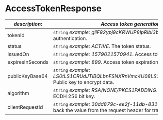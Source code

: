 
# AccessTokenResponse

| *description*:   | *Access token generation response.*|
|----|----|
| tokenId |     ``` string ``` *example: gliF92ypj9cKRWUP8lpRIbI3bhNf*. Access token for authentication.|
| status |    ``` string ```  *example: ACTIVE*. The token status.|
| issuedOn |    ``` string ```  *example: 1579021570941*. Access token issued time in milliseconds.|
| expiresInSeconds |    ``` string ```  *example: 899*. Access token expiration time.|
| publicKeyBase64 |    ``` string ```  *example: LS0tLS1CRUdJTiBQLbnFSNXRnVmc4U08LS1FTkQgUFVCTElDIEtFWS0tLS0t*. Public key to encrypt data.|
| algorithm |    ``` string ```  *example: RSA/NONE/PKCS1PADDING*. Encyption algorithym. One way ECDH 256 bit key.|
| clientRequestId |    ``` string ```  *example: 30dd879c-ee2f-11db-8314-0800200c9a66*. Echoes back the value from the request header for tracking.|   

